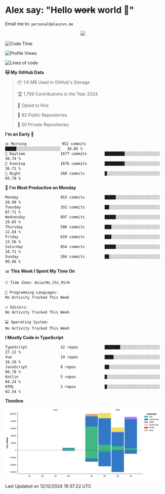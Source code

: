 # Alex say: "Hello ~~work~~ world 🐾"
Email me to: `personal@alexzvn.me`


<p align=center>
  <a href="https://skillicons.dev">
    <img src="https://skillicons.dev/icons?i=ts,js,php,nodejs,bun,vue,nuxt,react,svelte,tauri,laravel,rust,mongodb,docker,electron,redis,rabbitmq,tailwind,git,cloudflare,elysia,mysql,nginx,rollupjs,sentry,ubuntu,yarn,html,css,vite" />
  </a>
</p>

<!--START_SECTION:waka-->
![Code Time](http://img.shields.io/badge/Code%20Time-1%2C066%20hrs%2055%20mins-blue)

![Profile Views](http://img.shields.io/badge/Profile%20Views-2-blue)

![Lines of code](https://img.shields.io/badge/From%20Hello%20World%20I%27ve%20Written-361.3%20thousand%20lines%20of%20code-blue)

**🐱 My GitHub Data** 

> 📦 1.6 MB Used in GitHub's Storage 
 > 
> 🏆 1,799 Contributions in the Year 2024
 > 
> 💼 Opted to Hire
 > 
> 📜 82 Public Repositories 
 > 
> 🔑 50 Private Repositories 
 > 
**I'm an Early 🐤** 

```text
🌞 Morning                952 commits         █████░░░░░░░░░░░░░░░░░░░░   20.85 % 
🌆 Daytime                1677 commits        █████████░░░░░░░░░░░░░░░░   36.74 % 
🌃 Evening                1676 commits        █████████░░░░░░░░░░░░░░░░   36.71 % 
🌙 Night                  260 commits         █░░░░░░░░░░░░░░░░░░░░░░░░   05.70 % 
```
📅 **I'm Most Productive on Monday** 

```text
Monday                   953 commits         █████░░░░░░░░░░░░░░░░░░░░   20.88 % 
Tuesday                  352 commits         ██░░░░░░░░░░░░░░░░░░░░░░░   07.71 % 
Wednesday                897 commits         █████░░░░░░░░░░░░░░░░░░░░   19.65 % 
Thursday                 586 commits         ███░░░░░░░░░░░░░░░░░░░░░░   12.84 % 
Friday                   619 commits         ███░░░░░░░░░░░░░░░░░░░░░░   13.56 % 
Saturday                 854 commits         █████░░░░░░░░░░░░░░░░░░░░   18.71 % 
Sunday                   304 commits         ██░░░░░░░░░░░░░░░░░░░░░░░   06.66 % 
```


📊 **This Week I Spent My Time On** 

```text
🕑︎ Time Zone: Asia/Ho_Chi_Minh

💬 Programming Languages: 
No Activity Tracked This Week

🔥 Editors: 
No Activity Tracked This Week

💻 Operating System: 
No Activity Tracked This Week
```

**I Mostly Code in TypeScript** 

```text
TypeScript               32 repos            ███████░░░░░░░░░░░░░░░░░░   27.12 % 
Vue                      19 repos            ████░░░░░░░░░░░░░░░░░░░░░   16.10 % 
JavaScript               8 repos             ██░░░░░░░░░░░░░░░░░░░░░░░   06.78 % 
Kotlin                   5 repos             █░░░░░░░░░░░░░░░░░░░░░░░░   04.24 % 
HTML                     3 repos             █░░░░░░░░░░░░░░░░░░░░░░░░   02.54 % 
```



**Timeline**

![Lines of Code chart](https://raw.githubusercontent.com/alexzvn/alexzvn/main/assets/bar_graph.png)


 Last Updated on 12/12/2024 19:37:22 UTC
<!--END_SECTION:waka-->
